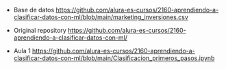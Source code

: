 - Base de datos
    https://github.com/alura-es-cursos/2160-aprendiendo-a-clasificar-datos-con-ml/blob/main/marketing_inversiones.csv

- Original repository
    https://github.com/alura-es-cursos/2160-aprendiendo-a-clasificar-datos-con-ml/

- Aula 1
    https://github.com/alura-es-cursos/2160-aprendiendo-a-clasificar-datos-con-ml/blob/main/Clasificacion_primeros_pasos.ipynb
